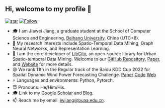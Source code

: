 ## Hi, welcome to my profile 👋

[![star](https://img.shields.io/github/stars/aptx1231?affiliations=OWNER%2CCOLLABORATOR%2CORGANIZATION_MEMBER&style=social)](https://github.com/aptx1231) [![Follow](https://img.shields.io/github/followers/aptx1231?style=social)](https://github.com/aptx1231)

- 🎓 I am Jiawei Jiang, a graduate student at the School of Computer Science and Engineering, [Beihang University](http://www.buaa.edu.cn/), China (UTC+8).
- 🌱 My research interests include Spatio-Temporal Data Mining, Graph Neural Networks, and Representation Learning.
- 💪 I am the core developer of [LibCity](https://github.com/LibCity), an open-source library for Urban Spatio-temporal Data Mining. Welcome to our [GitHub Repository](https://github.com/LibCity/Bigscity-LibCity), [Paper](https://dl.acm.org/doi/pdf/10.1145/3474717.3483923), and [Website](https://libcity.ai/) for more details. 
- 😄 We rank 11th in the Regular track of the Baidu KDD Cup 2022 for Spatial Dynamic Wind Power Forecasting Challenge. [Paper](https://baidukddcup2022.github.io/papers/Baidu_KDD_Cup_2022_Workshop_paper_9863.pdf) [Code](https://github.com/BUAABIGSCity/KDDCUP2022) [Web](https://aistudio.baidu.com/aistudio/competition/detail/152/0/introduction)
- ⚡ Languages and environments: Python, Pytorch.
- 😇 Pronouns: He/Him/His.
- 🎓 Link to my [Google Scholar](https://scholar.google.com/citations?user=YnJND9UAAAAJ&hl=zh-CN) and [Blog](https://aptx1231.github.io/).
- 📫 Reach me by email: [jwjiang@buaa.edu.cn](mailto:jwjiang@buaa.edu.cn).

